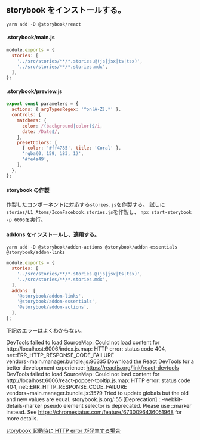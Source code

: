 ## storybook をインストールする。

`yarn add -D @storybook/react`

#### .storybook/main.js

```js
module.exports = {
  stories: [
    '../src/stories/**/*.stories.@(js|jsx|ts|tsx)',
    '../src/stories/**/*.stories.mdx',
  ],
};
```

#### .storybook/preview.js

```js
export const parameters = {
  actions: { argTypesRegex: '^on[A-Z].*' },
  controls: {
    matchers: {
      color: /(background|color)$/i,
      date: /Date$/,
    },
    presetColors: [
      { color: '#ff4785', title: 'Coral' },
      'rgba(0, 159, 183, 1)',
      '#fe4a49',
    ],
  },
};
```

#### storybook の作製

作製したコンポーネントに対応する`stories.js`を作製する。
試しに`stories/L1_Atoms/IconFacebook.stories.js`を作製し、
`npx start-storybook -p 6006`を実行。

#### addons をインストールし、適用する。

`yarn add -D @storybook/addon-actions @storybook/addon-essentials @storybook/addon-links`

```js
module.exports = {
  stories: [
    '../src/stories/**/*.stories.@(js|jsx|ts|tsx)',
    '../src/stories/**/*.stories.mdx',
  ],
  addons: [
    '@storybook/addon-links',
    '@storybook/addon-essentials',
    '@storybook/addon-actions',
  ],
};
```

下記のエラーはよくわからない。

DevTools failed to load SourceMap: Could not load content for http://localhost:6006/index.js.map: HTTP error: status code 404, net::ERR_HTTP_RESPONSE_CODE_FAILURE
vendors~main.manager.bundle.js:96335 Download the React DevTools for a better development experience: https://reactjs.org/link/react-devtools
DevTools failed to load SourceMap: Could not load content for http://localhost:6006/react-popper-tooltip.js.map: HTTP error: status code 404, net::ERR_HTTP_RESPONSE_CODE_FAILURE
vendors~main.manager.bundle.js:3579 Tried to update globals but the old and new values are equal.
storybook.js.org/:55 [Deprecation] ::-webkit-details-marker pseudo element selector is deprecated. Please use ::marker instead. See https://chromestatus.com/feature/6730096436051968 for more details.

[storybook 起動時に HTTP error が発生する場合](https://github.com/storybookjs/storybook/issues/10469)
